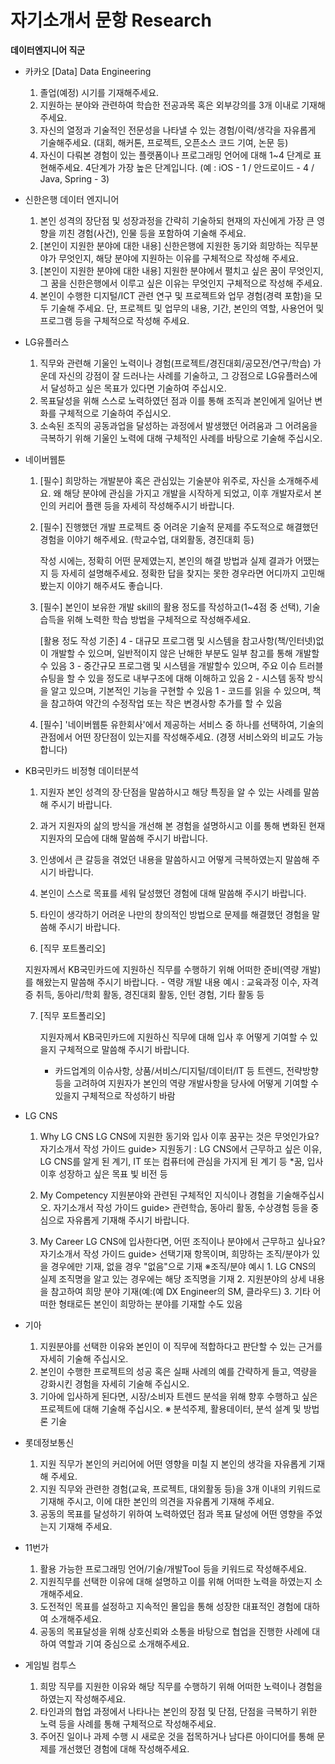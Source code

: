 # 자기소개서 문항 Research



**데이터엔지니어 직군**



- 카카오 [Data] Data Engineering
  1. 졸업(예정) 시기를 기재해주세요.
  2. 지원하는 분야와 관련하여 학습한 전공과목 혹은 외부강의를 3개 이내로 기재해주세요.
  3. 자신의 열정과 기술적인 전문성을 나타낼 수 있는 경험/이력/생각을 자유롭게 기술해주세요.
     (대회, 해커톤, 프로젝트, 오픈소스 코드 기여, 논문 등)
  4. 자신이 다뤄본 경험이 있는 플랫폼이나 프로그래밍 언어에 대해 1~4 단계로 표현해주세요. 4단계가 가장 높은 단계입니다.
     (예 : iOS - 1 / 안드로이드 - 4 / Java, Spring - 3)



- 신한은행 데이터 엔지니어
  1. 본인 성격의 장단점 및 성장과정을 간략히 기술하되 현재의 자신에게 가장 큰 영향을 끼친 경험(사건), 인물 등을 포함하여 기술해 주세요.
  2. [본인이 지원한 분야에 대한 내용]
     신한은행에 지원한 동기와 희망하는 직무분야가 무엇인지, 해당 분야에 지원하는 이유를 구체적으로 작성해 주세요.
  3. [본인이 지원한 분야에 대한 내용]
     지원한 분야에서 펼치고 싶은 꿈이 무엇인지, 그 꿈을 신한은행에서 이루고 싶은 이유는 무엇인지 구체적으로 작성해 주세요.
  4. 본인이 수행한 디지털/ICT 관련 연구 및 프로젝트와 업무 경험(경력 포함)을 모두 기술해 주세요. 단, 프로젝트 및 업무의 내용, 기간, 본인의 역할, 사용언어 및 프로그램 등을 구체적으로 작성해 주세요.



- LG유플러스
  1. 직무와 관련해 기울인 노력이나 경험(프로젝트/경진대회/공모전/연구/학습) 가운데 자신의 강점이 잘 드러나는 사례를 기술하고, 그 강점으로 LG유플러스에서 달성하고 싶은 목표가 있다면 기술하여 주십시오.
  2. 목표달성을 위해 스스로 노력하였던 점과 이를 통해 조직과 본인에게 일어난 변화를 구체적으로 기술하여 주십시오.
  3. 소속된 조직의 공동과업을 달성하는 과정에서 발생했던 어려움과 그 어려움을 극복하기 위해 기울인 노력에 대해 구체적인 사례를 바탕으로 기술해 주십시오.



- 네이버웹툰

  1. [필수] 희망하는 개발분야 혹은 관심있는 기술분야 위주로, 자신을 소개해주세요.
     왜 해당 분야에 관심을 가지고 개발을 시작하게 되었고, 이후 개발자로서 본인의 커리어 플랜 등을 자세히 작성해주시기 바랍니다.

  2. [필수] 진행했던 개발 프로젝트 중 어려운 기술적 문제를 주도적으로 해결했던 경험을 이야기 해주세요. (학교수업, 대외활동, 경진대회 등)

     작성 시에는, 정확히 어떤 문제였는지, 본인의 해결 방법과 실제 결과가 어땠는지 등 자세히 설명해주세요.
     정확한 답을 찾지는 못한 경우라면 어디까지 고민해 봤는지 이야기 해주셔도 좋습니다.

  3. [필수] 본인이 보유한 개발 skill의 활용 정도를 작성하고(1~4점 중 선택), 기술 습득을 위해 노력한 학습 방법을 구체적으로 작성해주세요.

     [활용 정도 작성 기준]
     4 - 대규모 프로그램 및 시스템을 참고사항(책/인터넷)없이 개발할 수 있으며, 일반적이지 않은 난해한 부분도 일부 참고를 통해 개발할 수 있음
     3 - 중간규모 프로그램 및 시스템을 개발할수 있으며, 주요 이슈 트러블슈팅을 할 수 있을 정도로 내부구조에 대해 이해하고 있음
     2 - 시스템 동작 방식을 알고 있으며, 기본적인 기능을 구현할 수 있음
     1 - 코드를 읽을 수 있으며, 책을 참고하여 약간의 수정작업 또는 작은 변경사항 추가를 할 수 있음

  4. [필수] '네이버웹툰 유한회사'에서 제공하는 서비스 중 하나를 선택하여, 기술의 관점에서 어떤 장단점이 있는지를 작성해주세요. (경쟁 서비스와의 비교도 가능합니다)



- KB국민카드 비정형 데이터분석

  1.  지원자 본인 성격의 장·단점을 말씀하시고 해당 특징을 알 수 있는 사례를 말씀해 주시기 바랍니다.

  2. 과거 지원자의 삶의 방식을 개선해 본 경험을 설명하시고 이를 통해 변화된 현재 지원자의 모습에 대해 말씀해 주시기 바랍니다.

  3. 인생에서 큰 갈등을 겪었던 내용을 말씀하시고 어떻게 극복하였는지 말씀해 주시기 바랍니다.

  4. 본인이 스스로 목표를 세워 달성했던 경험에 대해 말씀해 주시기 바랍니다.

  5. 타인이 생각하기 어려운 나만의 창의적인 방법으로 문제를 해결했던 경험을 말씀해 주시기 바랍니다.

  6.  [직무 포트폴리오]

     지원자께서 KB국민카드에 지원하신 직무를 수행하기 위해 어떠한 준비(역량 개발)를 해왔는지 말씀해 주시기 바랍니다.
        - 역량 개발 내용 예시 : 교육과정 이수, 자격증 취득, 동아리/학회 활동, 경진대회 활동, 인턴 경험, 기타 활동 등

  7. [직무 포트폴리오]

     지원자께서 KB국민카드에 지원하신 직무에 대해 입사 후 어떻게 기여할 수 있을지 구체적으로 말씀해 주시기 바랍니다.
        - 카드업계의 이슈사항, 상품/서비스/디지털/데이터/IT 등 트렌드, 전략방향 등을 고려하여 지원자가 본인의 역량 개발사항을 당사에 어떻게 기여할 수 있을지 구체적으로 작성하기 바람



- LG CNS

  1. Why LG CNS LG CNS에 지원한 동기와 입사 이후 꿈꾸는 것은 무엇인가요? 자기소개서 작성 가이드 
     guide> 지원동기 : LG CNS에서 근무하고 싶은 이유, LG CNS를 알게 된 계기, IT 또는 컴퓨터에 관심을 가지게 된 계기 등 *꿈, 입사 이후 성장하고 싶은 목표 빛 비전 등 

  2. My Competency 지원분야와 관련된 구체적인 지식이나 경험을 기술해주십시오. 자기소개서 작성 가이드
     guide> 관련학습, 동아리 활동, 수상경험 등을 중심으로 자유롭게 기재해 주시기 바랍니다.
  3. My Career LG CNS에 입사한다면, 어떤 조직이나 분야에서 근무하고 싶나요? 자기소개서 작성 가이드 
     guide> 선택기재 항목이며, 희망하는 조직/분야가 있을 경우에만 기재, 없을 경우 "없음"으로 기재 ※조직/분야 예시 1. LG CNS의 실제 조직명을 알고 있는 경우에는 해당 조직명을 기재 2. 지원분야의 상세 내용을 참고하여 희망 분야 기재(예:(예 DX Engineer의 SM, 클라우드) 3. 기타 어떠한 형태로든 본인이 희망하는 분야를 기재할 수도 있음



- 기아
  1. 지원분야를 선택한 이유와 본인이 이 직무에 적합하다고 판단할 수 있는 근거를 자세히 기술해 주십시오.
  2. 본인이 수행한 프로젝트의 성공 혹은 실패 사례의 예를 간략하게 들고, 역량을 강화시킨 경험을 자세히 기술해 주십시오.
  3. 기아에 입사하게 된다면, 시장/소비자 트렌드 분석을 위해 향후 수행하고 싶은 프로젝트에 대해 기술해 주십시오. ※ 분석주제, 활용데이터, 분석 설계 및 방법론 기술



- 롯데정보통신
  1. 지원 직무가 본인의 커리어에 어떤 영향을 미칠 지 본인의 생각을 자유롭게 기재해 주세요.
  2. 지원 직무와 관련한 경험(교육, 프로젝트, 대외활동 등)을 3개 이내의 키워드로 기재해 주시고, 이에 대한 본인의 의견을 자유롭게 기재해 주세요.
  3. 공동의 목표를 달성하기 위하여 노력하였던 점과 목표 달성에 어떤 영향을 주었는지 기재해 주세요.



- 11번가
  1. 활용 가능한 프로그래밍 언어/기술/개발Tool 등을 키워드로 작성해주세요.
  2. 지원직무를 선택한 이유에 대해 설명하고 이를 위해 어떠한 노력을 하였는지 소개해주세요.
  3. 도전적인 목표를 설정하고 지속적인 몰입을 통해 성장한 대표적인 경험에 대하여 소개해주세요.
  4. 공동의 목표달성을 위해 상호신뢰와 소통을 바탕으로 협업을 진행한 사례에 대하여 역할과 기여 중심으로 소개해주세요. 



- 게임빌 컴투스
  1. 희망 직무를 지원한 이유와 해당 직무를 수행하기 위해 어떠한 노력이나 경험을 하였는지 작성해주세요.
  2. 타인과의 협업 과정에서 나타나는 본인의 장점 및 단점, 단점을 극복하기 위한 노력 등을 사례를 통해 구체적으로 작성해주세요.
  3. 주어진 일이나 과제 수행 시 새로운 것을 접목하거나 남다른 아이디어를 통해 문제를 개선했던 경험에 대해 작성해주세요.
